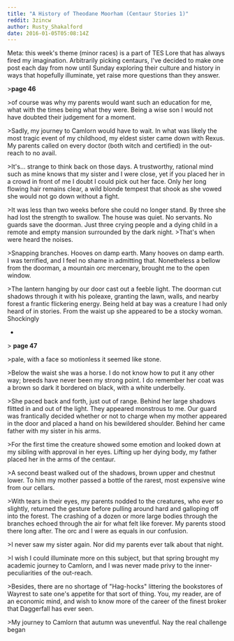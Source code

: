 ```yaml
---
title: "A History of Theodane Moorham (Centaur Stories 1)"
reddit: 3zincw
author: Rusty_Shakalford
date: 2016-01-05T05:08:14Z
---
```


Meta: this week's theme (minor races) is a part of TES Lore that has always fired my imagination. Arbitrarily picking centaurs, I've decided to make one post each day from now until Sunday exploring their culture and history in ways that hopefully illuminate, yet raise more questions than they answer.

&gt;**page 46**

&gt;of course was why my parents would want such an education for me, what with the times being what they were. Being a wise son I would not have doubted their judgement for a moment.

&gt;Sadly, my journey to Camlorn would have to wait. In what was likely the most tragic event of my childhood, my eldest sister came down with Rexus. My parents called on every doctor (both witch and certified) in the out-reach to no avail.

&gt;It's... strange to think back on those days. A trustworthy, rational mind such as mine knows that my sister and I were close, yet if you placed her in a crowd in front of me I doubt I could pick out her face. Only her long flowing hair remains clear, a wild blonde tempest that shook as she vowed she would not go down without a fight.

&gt;It was less than two weeks before she could no longer stand. By three she had lost the strength to swallow. The house was quiet. No servants. No guards save the doorman. Just three crying people and a dying child in a remote and empty mansion surrounded by the dark night.
&gt;That's when were heard the noises.

&gt;Snapping branches. Hooves on damp earth. Many hooves on damp earth. I was terrified, and I feel no shame in admitting that. Nonetheless a bellow from the doorman, a mountain orc mercenary, brought me to the open window.

&gt;The lantern hanging by our door cast out a feeble light. The doorman cut shadows through it with his poleaxe, granting the lawn, walls, and nearby forest a frantic flickering energy. Being held at bay was a creature I had only heard of in stories.
From the waist up she appeared to be a stocky woman. Shockingly 

-

&gt; **page 47**

&gt;pale, with a face so motionless it seemed like stone.

&gt;Below the waist she was a horse. I do not know how to put it any other way; breeds have never been my strong point. I do remember her coat was a brown so dark it bordered on black, with a white underbelly.

&gt;She paced back and forth, just out of range. Behind her large shadows flitted in and out of the light. They appeared monstrous to me.
Our guard was frantically decided whether or not to charge when my mother appeared in the door and placed a hand on his bewildered shoulder. Behind her came father with my sister in his arms.

&gt;For the first time the creature showed some emotion and looked down at my sibling with approval in her eyes. Lifting up her dying body, my father placed her in the arms of the centaur.

&gt;A second beast walked out of the shadows, brown upper and chestnut lower. To him my mother passed a bottle of the rarest, most expensive wine from our cellars. 

&gt;With tears in their eyes, my parents nodded to the creatures, who ever so slightly, returned the gesture before pulling around hard and galloping off into the forest. The crashing of a dozen or more large bodies through the branches echoed through the air for what felt like forever. My parents stood there long after. The orc and I were as equals in our confusion.

&gt;I never saw my sister again. Nor did my parents ever talk about that night.

&gt;I wish I could illuminate more on this subject, but that spring brought my academic journey to Camlorn, and I was never made privy to the inner-peculiarities of the out-reach.

&gt;Besides, there are no shortage of "Hag-hocks" littering the bookstores of Wayrest to sate one's appetite for that sort of thing. You, my reader,
are of an economic mind, and wish to know more of the career of the finest broker that Daggerfall has ever seen.

&gt;My journey to Camlorn that autumn was uneventful. Nay the real challenge began
 
